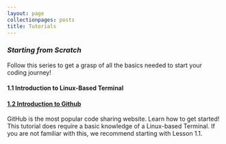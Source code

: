 ```yaml
---
layout: page
collectionpages: posts
title: Tutorials
---
```



### *Starting from Scratch*  
Follow this series to get a grasp of all the basics needed to start your coding journey!
  
#### 1.1 Introduction to Linux-Based Terminal
  
#### [1.2 Introduction to Github](https://kguion1.github.io/general/introduction%20to%20code/2023/06/14/Introduction-to-GitHub/)  
GitHub is the most popular code sharing website. Learn how to get started! This tutorial does require a basic knowledge of a Linux-based Terminal. If you are not familiar with this, we recommend starting with Lesson 1.1. 
